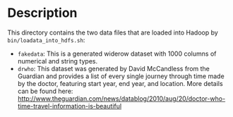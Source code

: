 # Description

This directory contains the two data files that are loaded into Hadoop by `bin/loadata_into_hdfs.sh`:
- `fakedata`: This is a generated widerow dataset with 1000 columns of numerical and string types.
- `drwho`: This dataset was generated by David McCandless from the Guardian and provides a list of every single journey through time made by the doctor, featuring start year, end year, and location. More details can be found here:
http://www.theguardian.com/news/datablog/2010/aug/20/doctor-who-time-travel-information-is-beautiful
